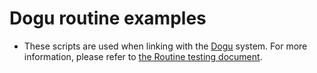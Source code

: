 # Dogu routine examples

- These scripts are used when linking with the [Dogu](https://github.com/dogu-team/dogu) system. For more information, please refer to [the Routine testing document](https://docs.dogutech.io/get-started/tutorials/test-automation/routine-testing).
